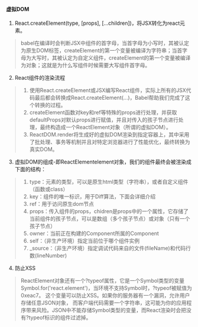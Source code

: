 #### 虚拟DOM
1. React.createElement(type, [props], [...children])，将JSX转化为react元素。
> babel在编译时会判断JSX中组件的首字母，当首字母为小写时，其被认定为原生DOM标签，createElement的第一个变量被编译为字符串；当首字母为大写时，其被认定为自定义组件，createElement的第一个变量被编译为对象；这就是为什么写组件时候需要大写组件首字母。

2. React组件的渲染流程
> 1. 使用React.createElement或JSX编写React组件，实际上所有的JSX代码最后都会转换成React.createElement(...)，Babel帮助我们完成了这个转换的过程。
> 2. createElement函数对key和ref等特殊的props进行处理，并获取defaultProps对默认props进行赋值，并且对传入的孩子节点进行处理，最终构造成一个ReactElement对象（所谓的虚拟DOM）。
> 3. ReactDOM.render将生成好的虚拟DOM渲染到指定容器上，其中采用了批处理、事务等机制并且对特定浏览器进行了性能优化，最终转换为真实DOM。

3. 虚拟DOM的组成-即ReactElementelement对象，我们的组件最终会被渲染成下面的结构：
> 1. type：元素的类型，可以是原生html类型（字符串），或者自定义组件（函数或class）
> 2. key：组件的唯一标识，用于Diff算法，下面会详细介绍
> 3. ref：用于访问原生dom节点
> 4. props：传入组件的props，chidren是props中的一个属性，它存储了当前组件的孩子节点，可以是数组（多个孩子节点）或对象（只有一个孩子节点）
> 5. owner：当前正在构建的Component所属的Component
> 6. self：（非生产环境）指定当前位于哪个组件实例
> 7. _source：（非生产环境）指定调试代码来自的文件(fileName)和代码行数(lineNumber)

4. 防止XSS
> ReactElement对象还有一个?typeof属性，它是一个Symbol类型的变量Symbol.for('react.element')，当环境不支持Symbol时，?typeof被赋值为0xeac7。
> 这个变量可以防止XSS。如果你的服务器有一个漏洞，允许用户存储任意JSON对象， 而客户端代码需要一个字符串，这可能为你的应用程序带来风险。JSON中不能存储Symbol类型的变量，而React渲染时会把没有?typeof标识的组件过滤掉。

